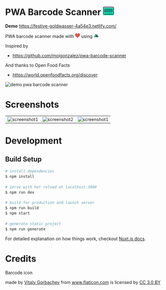 # PWA Barcode Scanner ![barcode-icon](/static/barcode.png)

**Demo**
https://festive-goldwasser-4a54e3.netlify.com/

PWA barcode scanner made with ![love-icon](/static/love.png) using ![nuxt-icon](/static/icon.png)

Inspired by

- https://github.com/moigonzalez/pwa-barcode-scanner

And thanks to Open Food Facts

- https://world.openfoodfacts.org/discover

![demo pwa barcode scanner](https://media.giphy.com/media/jbKBWXkofVujyQuwpC/giphy.gif)

# Screenshots

|                                                 |                                                 |                                                 |
| ----------------------------------------------- | ----------------------------------------------- | ----------------------------------------------- |
| ![screenshot1](https://i.imgur.com/sVqHQP2.png) | ![screenshot2](https://i.imgur.com/Yj3QV6S.png) | ![screenshot1](https://i.imgur.com/W8fqAyH.png) |

# Development

## Build Setup

```bash
# install dependencies
$ npm install

# serve with hot reload at localhost:3000
$ npm run dev

# build for production and launch server
$ npm run build
$ npm start

# generate static project
$ npm run generate
```

For detailed explanation on how things work, checkout [Nuxt.js docs](https://nuxtjs.org).

# Credits

Barcode icon <div> made by <a href="https://www.flaticon.com/authors/vitaly-gorbachev" title="Vitaly Gorbachev">Vitaly Gorbachev</a> from <a href="https://www.flaticon.com/" 			    title="Flaticon">www.flaticon.com</a> is licensed by <a href="http://creativecommons.org/licenses/by/3.0/" 			    title="Creative Commons BY 3.0" target="_blank">CC 3.0 BY</a></div>
